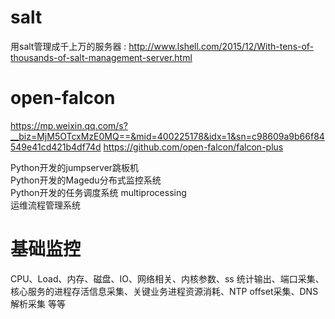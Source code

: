 # salt 
用salt管理成千上万的服务器 : http://www.lshell.com/2015/12/With-tens-of-thousands-of-salt-management-server.html  

# open-falcon
https://mp.weixin.qq.com/s?__biz=MjM5OTcxMzE0MQ==&mid=400225178&idx=1&sn=c98609a9b66f84549e41cd421b4df74d
https://github.com/open-falcon/falcon-plus  

Python开发的jumpserver跳板机  
Python开发的Magedu分布式监控系统  
Python开发的任务调度系统 multiprocessing  
运维流程管理系统  

# 基础监控
CPU、Load、内存、磁盘、IO、网络相关、内核参数、ss 统计输出、端口采集、核心服务的进程存活信息采集、关键业务进程资源消耗、NTP offset采集、DNS解析采集 等等
